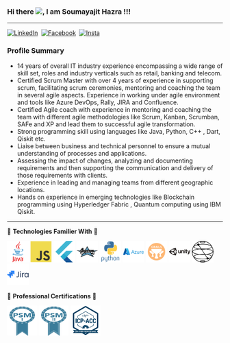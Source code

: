 ### Hi there <img src="https://raw.githubusercontent.com/MartinHeinz/MartinHeinz/master/wave.gif" width="30px">, I am Soumayajit Hazra !!!
---

[![LinkedIn](https://img.shields.io/badge/linkedin-%230077B5.svg?style=for-the-badge&logo=linkedin&logoColor=white)](https://www.linkedin.com/in/soumayajit-hazra-20437b18/)
&nbsp;[![Facebook](https://img.shields.io/badge/Facebook-%231877F2.svg?style=for-the-badge&logo=Facebook&logoColor=white)](https://www.facebook.com/soumayajit.hazra)&nbsp;   [![Insta](https://img.shields.io/badge/futoscope-%23E4405F.svg?style=for-the-badge&logo=Instagram&logoColor=white)](https://www.instagram.com/futoscope/)&nbsp;   

### Profile Summary

- 14 years of overall IT industry experience encompassing a wide range of skill set, roles and industry verticals such as retail, banking and telecom. 
- Certified Scrum Master with over 4 years of experience in supporting scrum, facilitating scrum ceremonies, mentoring and coaching the team in several agile aspects. Experience in working under agile environment and tools like Azure DevOps, Rally, JIRA and Confluence. 
- Certified Agile coach with experience in mentoring and coaching the team with different agile methodologies like Scrum, Kanban, Scrumban, SAFe and XP and lead them to successful agile transformation.
- Strong programming skill using languages like Java, Python, C++ , Dart, Qiskit etc.
- Liaise between business and technical personnel to ensure a mutual understanding of processes and applications.
- Assessing the impact of changes, analyzing and documenting requirements and then supporting the communication and delivery of those requirements with clients.
- Experience in leading and managing teams from different geographic locations.
- Hands on experience in emerging technologies like Blockchain programming using Hyperledger Fabric , Quantum computing using IBM Qiskit.

---
🧰 **Technologies Familier With** 🧰

<img src="logos/java-original-wordmark.svg??sanitize=true" width="50" height="50">  <img src="logos/javascript-original.svg" width="50" height="50">  <img src="logos/flutter-original.svg" width="50" height="50">  <img src="logos/groovy-original.svg" width="50" height="50">  <img src="logos/python-original-wordmark.svg" width="50" height="50">  <img src="logos/azure-original-wordmark.svg" width="50" height="50">  <img src="logos/grails-original.svg" width="50" height="50">  <img src="logos/unity-original-wordmark.svg" width="50" height="50">  <img src="logos/Qiskit-Logo.svg" width="50" height="50">  <img src="logos/jira-original-wordmark.svg" width="50" height="50"> 

🧰 **Professional Certifications** 🧰

<img src="logos/professional-scrum-master-i.svg??sanitize=true" width="70" height="70">  <img src="logos/professional-scrum-master-ii.svg??sanitize=true" width="70" height="70">  <img src="logos/logo-icp-acc.png??sanitize=true" width="70" height="70">




	
